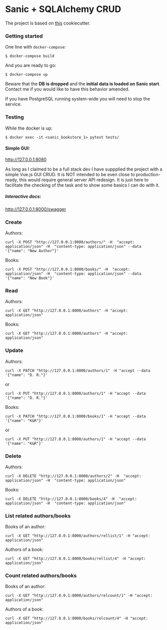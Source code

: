 # Sanic + SQLAlchemy CRUD

The project is based on [this](https://github.com/harshanarayana/cookiecutter-sanic) cookiecutter.

### Getting started
One line with `docker-compose`:
```
$ docker-compose build
```
And you are ready to go:
```
$ docker-compose up
```
Beware that the **DB is dropped** and the **initial data is loaded on Sanic start**. Contact me if you would like to have this behavior amended.

If you have PostgreSQL running system-wide you will need to stop the service.

### Testing
While the docker is up:
```
$ docker exec -it <sanic_bookstore_1> pytest tests/ 
```

#### Simple GUI:
http://127.0.0.1:8080

As long as I claimed to be a full stack dev I have suppplied the project with a simple Vue.js GUI CRUD. 
It is NOT intended to be even close to production-ready, this would require general server API redesign. 
It is just here to facilitate the checking of the task and to show some basics I can do with it.

##### Interactive docs:
http://127.0.0.1:8000/swagger



### Create
Authors:

```
curl -X POST "http://127.0.0.1:8000/authors/" -H  "accept: application/json" -H  "content-type: application/json" --data '{"name": "New Author"}'
```

Books:
```
curl -X POST "http://127.0.0.1:8000/books/" -H  "accept: application/json" -H  "content-type: application/json" --data '{"name": "New Book"}'
```

### Read
Authors:
```
curl -X GET "http://127.0.0.1:8000/authors" -H "accept: application/json"
```

Books:

```
curl -X GET "http://127.0.0.1:8000/authors" -H "accept: application/json"
```

### Update
Authors:
```
curl -X PATCH "http://127.0.0.1:8000/authors/1" -H "accept --data '{"name": "D. R."}'
```
or
```
curl -X PUT "http://127.0.0.1:8000/authors/1" -H "accept --data '{"name": "D. R."}'
```

Books:
```
curl -X PATCH "http://127.0.0.1:8000/books/1" -H "accept --data '{"name": "K&R"}'
```
or
```
curl -X PUT "http://127.0.0.1:8000/authors/1" -H "accept --data '{"name": "K&R"}'
```

### Delete
Authors:
```
curl -X DELETE "http://127.0.0.1:8000/authors/2" -H  "accept: application/json" -H  "content-type: application/json"
```

Books:
```
curl -X DELETE "http://127.0.0.1:8000/books/4" -H  "accept: application/json" -H  "content-type: application/json"
```

### List related authors/books
Books of an author:
```
curl -X GET "http://127.0.0.1:8000/authors/rellist/1" -H "accept: application/json"
```

Authors of a book:
```
curl -X GET "http://127.0.0.1:8000/books/rellist/4" -H "accept: application/json"
```


### Count related authors/books
Books of an author:
```
curl -X GET "http://127.0.0.1:8000/authors/relcount/1" -H "accept: application/json"
```

Authors of a book:
```
curl -X GET "http://127.0.0.1:8000/books/relcount/4" -H "accept: application/json"
```



